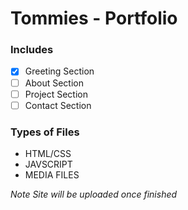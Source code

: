 # Tommies - Portfolio

### Includes 
- [x] Greeting Section
- [ ] About Section
- [ ] Project Section
- [ ] Contact Section

### Types of Files 
- HTML/CSS
- JAVSCRIPT
- MEDIA FILES 

*Note Site will be uploaded once finished*
